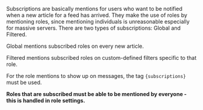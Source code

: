 Subscriptions are basically mentions for users who want to be notified when a new article for a feed has arrived. They make the use of roles by mentioning roles, since mentioning individuals is unreasonable especially for massive servers. There are two types of subscriptions: Global and Filtered. 

Global mentions subscribed roles on every new article. 

Filtered mentions subscribed roles on custom-defined filters specific to that role.

For the role mentions to show up on messages, the tag `{subscriptions}` must be used.


**Roles that are subscribed must be able to be mentioned by everyone - this is handled in role settings.**